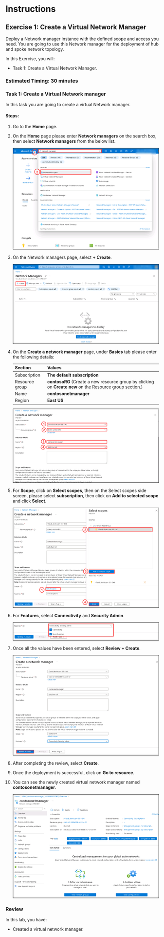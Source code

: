 # Instructions

## Exercise 1: Create a Virtual Network Manager

Deploy a Network manager instance with the defined scope and access you need. You are going to use this Network manager for the deployment of hub and spoke network topology.

In this Exercise, you will:

  + Task 1: Create a Virtual Network Manager.

### Estimated Timing: 30 minutes

### Task 1: Create a Virtual Network manager

In this task you are going to create a virtual Network manager.

#### Steps:

1. Go to the **Home** page.

2. On the **Home** page please enter **Network managers** on the search box, then select **Network managers** from the below list.

    ![img](../media/vn1.png)
  
3. On the Network managers page, select **+ Create**.

    ![img](../media/vn2.png)

4. On the **Create a network manager** page, under **Basics** tab please enter the following details:

    | Section | Values |
    | ------- | ------ |
    | Subscription | **The default subscription** |
    | Resource group | **contosoRG** (Create a new resource group by clicking on **Create new** on the Resource group section.) |
    | Name | **contosonetmanager** |
    | Region | **East US** |
  
   
    ![img](../media/vn2a.png) 
  
5. For **Scope**, click on **Select scopes**, then on the Select scopes side screen, please select **subscription**, then click on **Add to selected scope** and click **Select**.

   ![img](../media/scop1.png)

6. For **Features**, select **Connectivity** and **Security Admin**.

   ![img](../media/vn4.png)

7. Once all the values have been entered, select **Review + Create**.

   ![img](../media/vn5.png)

8. After completing the review, select **Create**.

9. Once the deployment is successful, click on **Go to resource**. 

10. You can see the newly created virtual network manager named **contosonetmanager**.

     ![img](../media/vn6.png)

### Review

In this lab, you have:

+ Created a virtual network manager.



